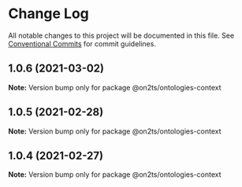 # Change Log

All notable changes to this project will be documented in this file.
See [Conventional Commits](https://conventionalcommits.org) for commit guidelines.

## 1.0.6 (2021-03-02)

**Note:** Version bump only for package @on2ts/ontologies-context





## 1.0.5 (2021-02-28)

**Note:** Version bump only for package @on2ts/ontologies-context





## 1.0.4 (2021-02-27)

**Note:** Version bump only for package @on2ts/ontologies-context
